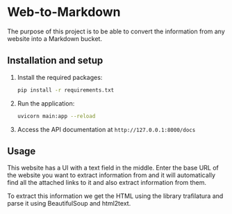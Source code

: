 # Web-to-Markdown
The purpose of this project is to be able to convert the information from any website into a Markdown bucket.

## Installation and setup

1. Install the required packages:
    ```bash
    pip install -r requirements.txt
    ```

2. Run the application:
    ```bash
    uvicorn main:app --reload
    ```

3. Access the API documentation at `http://127.0.0.1:8000/docs`

## Usage
This website has a UI with a text field in the middle. Enter the base URL of the website you want to extract information from and it will automatically find all the attached links to it and also extract information from them.

To extract this information we get the HTML using the library trafilatura and parse it using BeautifulSoup and html2text.